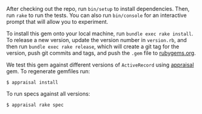 After checking out the repo, run `bin/setup` to install dependencies. Then, run `rake` to run the tests.
You can also run `bin/console` for an interactive prompt that will allow you to experiment.

To install this gem onto your local machine, run `bundle exec rake install`. To release a
new version, update the version number in `version.rb`, and then run `bundle exec rake release`,
which will create a git tag for the version, push git commits and tags, and push the `.gem`
file to [rubygems.org](https://rubygems.org).


We test this gem against different versions of `ActiveRecord` using [appraisal](https://github.com/thoughtbot/appraisal) gem.
To regenerate gemfiles run:

    $ appraisal install

To run specs against all versions:

    $ appraisal rake spec
